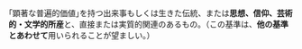 ｢顕著な普遍的価値｣を持つ出来事もしくは生きた伝統、または**思想、信仰、芸術的・文学的所産**と、直接または実質的関連のあるもの。（この基準は、**他の基準とあわせて**用いられることが望ましい｡）